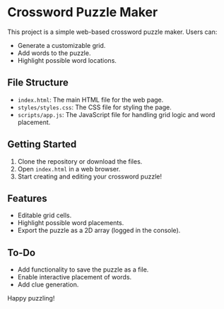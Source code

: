 # Crossword Puzzle Maker

This project is a simple web-based crossword puzzle maker. Users can:
- Generate a customizable grid.
- Add words to the puzzle.
- Highlight possible word locations.

## File Structure

- `index.html`: The main HTML file for the web page.
- `styles/styles.css`: The CSS file for styling the page.
- `scripts/app.js`: The JavaScript file for handling grid logic and word placement.

## Getting Started

1. Clone the repository or download the files.
2. Open `index.html` in a web browser.
3. Start creating and editing your crossword puzzle!

## Features

- Editable grid cells.
- Highlight possible word placements.
- Export the puzzle as a 2D array (logged in the console).

## To-Do

- Add functionality to save the puzzle as a file.
- Enable interactive placement of words.
- Add clue generation.

Happy puzzling!
